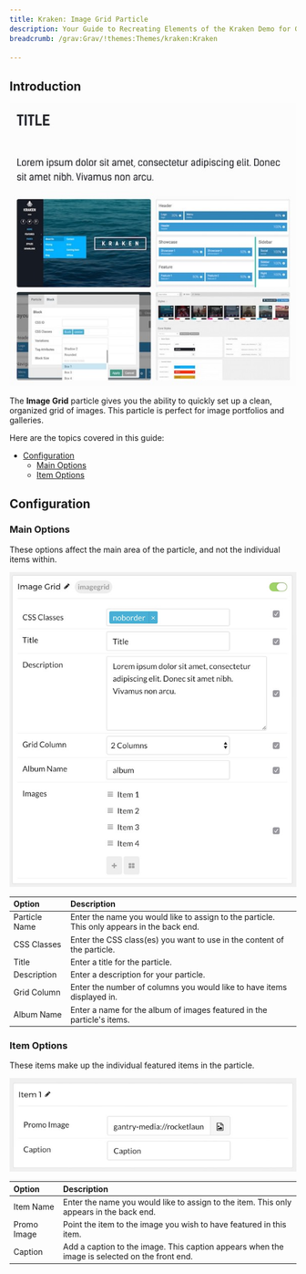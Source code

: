 ```yaml
---
title: Kraken: Image Grid Particle
description: Your Guide to Recreating Elements of the Kraken Demo for Grav
breadcrumb: /grav:Grav/!themes:Themes/kraken:Kraken

---
```


## Introduction

![](assets/particle_image1.jpeg)

The **Image Grid** particle gives you the ability to quickly set up a clean, organized grid of images. This particle is perfect for image portfolios and galleries. 

Here are the topics covered in this guide:

* [Configuration](#configuration)
    - [Main Options](#main-options)
    - [Item Options](#item-options)


## Configuration

### Main Options 

These options affect the main area of the particle, and not the individual items within.

![](assets/particle_image2.jpeg)

| Option        | Description                                                                                 |
| :-----        | :-----                                                                                      |
| Particle Name | Enter the name you would like to assign to the particle. This only appears in the back end. |
| CSS Classes   | Enter the CSS class(es) you want to use in the content of the particle.                     |
| Title         | Enter a title for the particle.                                                             |
| Description   | Enter a description for your particle.                                                      |
| Grid Column   | Enter the number of columns you would like to have items displayed in.                      |
| Album Name    | Enter a name for the album of images featured in the particle's items.                      |


### Item Options

These items make up the individual featured items in the particle.

![](assets/particle_image3.jpeg)

| Option      | Description                                                                                   |
| :-----      | :-----                                                                                        |
| Item Name   | Enter the name you would like to assign to the item. This only appears in the back end.       |
| Promo Image | Point the item to the image you wish to have featured in this item.                           |
| Caption     | Add a caption to the image. This caption appears when the image is selected on the front end. |



